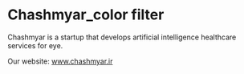 # Chashmyar_color filter
Chashmyar is a startup that develops artificial intelligence healthcare services for eye.

Our website: www.chashmyar.ir
